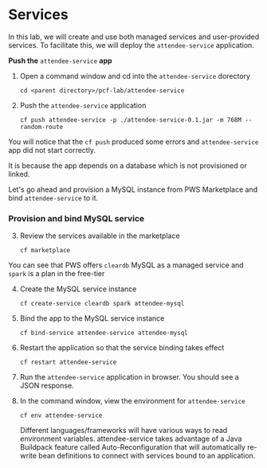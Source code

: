 # Services

In this lab, we will create and use both managed services and user-provided services. To facilitate this, we will deploy the ```attendee-service``` application.

**Push the** ```attendee-service``` **app**
1. Open a command window and cd into the ```attendee-service``` dorectory

    ```cd <parent directory>/pcf-lab/attendee-service```
2. Push the ```attendee-service``` application

    ```cf push attendee-service -p ./attendee-service-0.1.jar -m 768M --random-route```

You will notice that the ```cf push``` produced some errors and ```attendee-service``` app did not start correctly. 

It is because the app depends on a database which is not provisioned or linked. 

Let's go ahead and provision a MySQL instance from PWS Marketplace and bind ```attendee-service``` to it.

### Provision and bind MySQL service

3. Review the services available in the marketplace

    ```cf marketplace```

You can see that PWS offers ```cleardb``` MySQL as a managed service and ```spark``` is a plan in the free-tier

4. Create the MySQL service instance

    ```cf create-service cleardb spark attendee-mysql```

5. Bind the app to the MySQL service instance

    ```cf bind-service attendee-service attendee-mysql```

6. Restart the application so that the service binding takes effect

    ```cf restart attendee-service```
    
7. Run the ```attendee-service``` application in browser. You should see a JSON response.
8. In the command window, view the environment for ```attendee-service```

    ```cf env attendee-service```
    
    Different languages/frameworks will have various ways to read environment variables.
attendee-service takes advantage of a Java Buildpack feature called Auto-Reconfiguration that
will automatically re-write bean definitions to connect with services bound to an application.



